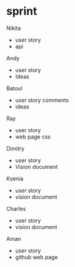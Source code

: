 <h1>sprint</h1>
Nikita
<ul>
<li>user story</li>
<li>api</li>
</ul>
Andy
<ul>
<li>user story</li>
<li>Ideas</li>
</ul>
Batoul
<ul>
<li>user story comments</li>
<li>ideas</li>
</ul>
Ray
<ul>
<li>user story</li>
<li>web page css</li>
</ul>
Dimitry
<ul>
<li>user story</li>
<li>Vision document</li>
</ul>
Ksenia
<ul>
<li>user story</li>
<li>vision document</li>
</ul>
Charles
<ul>
<li>user story</li>
<li>vision document</li>
</ul>
Aman
<ul>
<li>user story</li>
<li>github web page</li>
</ul>
